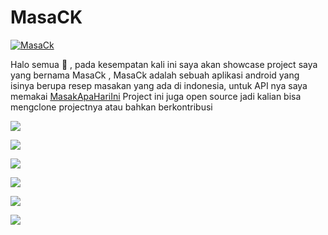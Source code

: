 # MasaCK

[![MasaCk](https://img.shields.io/badge/MasakApa🥗-APK-black.svg?style=for-the-badge&logo=android)](https://www.mediafire.com/file/2vaw420edev8lp4/app-release.apk/file)

Halo semua 👋 , pada kesempatan kali ini saya akan showcase project saya yang bernama MasaCk , MasaCk adalah sebuah aplikasi android yang isinya berupa resep masakan yang ada di indonesia, untuk API nya saya memakai <a href="https://github.com/tomorisakura/unofficial-masakapahariini-api">MasakApaHariIni</a>
Project ini juga open source jadi kalian bisa mengclone projectnya atau bahkan berkontribusi

![](https://github.com/ArieAkbarull/masack/blob/main/showcase/ezgif-4-898d8e88f5.gif)

![](https://github.com/ArieAkbarull/masack/blob/main/showcase/kering.png)

![](https://github.com/ArieAkbarull/masack/blob/main/showcase/cari.png)

![](https://github.com/ArieAkbarull/masack/blob/main/showcase/cariaseli.png)

![](https://github.com/ArieAkbarull/masack/blob/main/showcase/whislist.png)

![](https://github.com/ArieAkbarull/masack/blob/main/showcase/setting.png)
